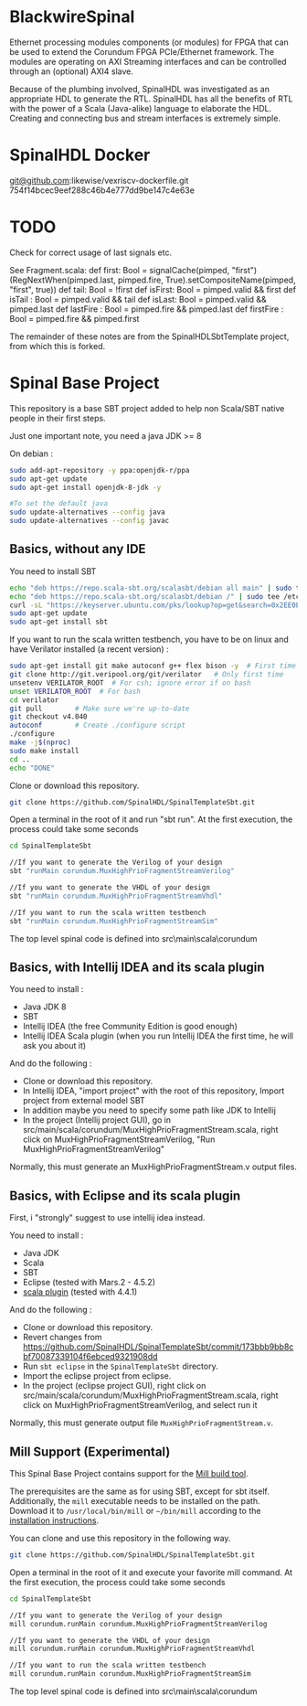 BlackwireSpinal
===============

Ethernet processing modules components (or modules) for FPGA that can be used to extend the Corundum FPGA PCIe/Ethernet framework. The modules are operating on AXI Streaming interfaces
and can be controlled through an (optional) AXI4 slave.

Because of the plumbing involved, SpinalHDL was investigated as an appropriate HDL to generate
the RTL. SpinalHDL has all the benefits of RTL with the power of a Scala (Java-alike) language
to elaborate the HDL. Creating and connecting bus and stream interfaces is extremely simple.

SpinalHDL Docker
================
git@github.com:likewise/vexriscv-dockerfile.git
754f14bcec9eef288c46b4e777dd9be147c4e63e

TODO
====
Check for correct usage of last signals etc.

See Fragment.scala:
  def first: Bool = signalCache(pimped, "first")(RegNextWhen(pimped.last, pimped.fire, True).setCompositeName(pimped, "first", true))
  def tail: Bool = !first
  def isFirst: Bool = pimped.valid && first
  def isTail : Bool = pimped.valid && tail
  def isLast: Bool = pimped.valid && pimped.last
  def lastFire : Bool = pimped.fire && pimped.last
  def firstFire : Bool = pimped.fire && pimped.first

The remainder of these notes are from the SpinalHDLSbtTemplate project, from which this is forked.

Spinal Base Project
============
This repository is a base SBT project added to help non Scala/SBT native people in their first steps.

Just one important note, you need a java JDK >= 8

On debian :

```sh
sudo add-apt-repository -y ppa:openjdk-r/ppa
sudo apt-get update
sudo apt-get install openjdk-8-jdk -y

#To set the default java
sudo update-alternatives --config java
sudo update-alternatives --config javac
```

## Basics, without any IDE

You need to install SBT

```sh
echo "deb https://repo.scala-sbt.org/scalasbt/debian all main" | sudo tee /etc/apt/sources.list.d/sbt.list
echo "deb https://repo.scala-sbt.org/scalasbt/debian /" | sudo tee /etc/apt/sources.list.d/sbt_old.list
curl -sL "https://keyserver.ubuntu.com/pks/lookup?op=get&search=0x2EE0EA64E40A89B84B2DF73499E82A75642AC823" | sudo apt-key add
sudo apt-get update
sudo apt-get install sbt
```

If you want to run the scala written testbench, you have to be on linux and have Verilator installed (a recent version) :

```sh
sudo apt-get install git make autoconf g++ flex bison -y  # First time prerequisites
git clone http://git.veripool.org/git/verilator   # Only first time
unsetenv VERILATOR_ROOT  # For csh; ignore error if on bash
unset VERILATOR_ROOT  # For bash
cd verilator
git pull        # Make sure we're up-to-date
git checkout v4.040
autoconf        # Create ./configure script
./configure
make -j$(nproc)
sudo make install
cd ..
echo "DONE"

```

Clone or download this repository.

```sh
git clone https://github.com/SpinalHDL/SpinalTemplateSbt.git
```

Open a terminal in the root of it and run "sbt run". At the first execution, the process could take some seconds

```sh
cd SpinalTemplateSbt

//If you want to generate the Verilog of your design
sbt "runMain corundum.MuxHighPrioFragmentStreamVerilog"

//If you want to generate the VHDL of your design
sbt "runMain corundum.MuxHighPrioFragmentStreamVhdl"

//If you want to run the scala written testbench
sbt "runMain corundum.MuxHighPrioFragmentStreamSim"
```

The top level spinal code is defined into src\main\scala\corundum

## Basics, with Intellij IDEA and its scala plugin

You need to install :

- Java JDK 8
- SBT
- Intellij IDEA (the free Community Edition is good enough)
- Intellij IDEA Scala plugin (when you run Intellij IDEA the first time, he will ask you about it)

And do the following :

- Clone or download this repository.
- In Intellij IDEA, "import project" with the root of this repository, Import project from external model SBT
- In addition maybe you need to specify some path like JDK to Intellij
- In the project (Intellij project GUI), go in src/main/scala/corundum/MuxHighPrioFragmentStream.scala, right click on MuxHighPrioFragmentStreamVerilog, "Run MuxHighPrioFragmentStreamVerilog"

Normally, this must generate an MuxHighPrioFragmentStream.v output files.

## Basics, with Eclipse and its scala plugin

First, i "strongly" suggest to use intellij idea instead.

You need to install :

- Java JDK
- Scala
- SBT
- Eclipse (tested with Mars.2 - 4.5.2)
- [scala plugin](http://scala-ide.org/) (tested with 4.4.1)

And do the following :

- Clone or download this repository.
- Revert changes from https://github.com/SpinalHDL/SpinalTemplateSbt/commit/173bbb9bb8cbf70087339104f6ebced9321908dd
- Run ```sbt eclipse``` in the ```SpinalTemplateSbt``` directory.
- Import the eclipse project from eclipse.
- In the project (eclipse project GUI), right click on src/main/scala/corundum/MuxHighPrioFragmentStream.scala, right click on MuxHighPrioFragmentStreamVerilog, and select run it

Normally, this must generate output file ```MuxHighPrioFragmentStream.v```.

## Mill Support (Experimental)

This Spinal Base Project contains support for the [Mill build tool](https://com-lihaoyi.github.io/mill).

The prerequisites are the same as for using SBT, except for sbt itself. Additionally, the ```mill``` executable needs to be installed on the path. Download it to ```/usr/local/bin/mill``` or ```~/bin/mill``` according to the [installation instructions](https://com-lihaoyi.github.io/mill/mill/Intro_to_Mill.html#_installation).

You can clone and use this repository in the following way.

```sh
git clone https://github.com/SpinalHDL/SpinalTemplateSbt.git
```

Open a terminal in the root of it and execute your favorite mill command. At the first execution, the process could take some seconds

```sh
cd SpinalTemplateSbt

//If you want to generate the Verilog of your design
mill corundum.runMain corundum.MuxHighPrioFragmentStreamVerilog

//If you want to generate the VHDL of your design
mill corundum.runMain corundum.MuxHighPrioFragmentStreamVhdl

//If you want to run the scala written testbench
mill corundum.runMain corundum.MuxHighPrioFragmentStreamSim
```

The top level spinal code is defined into src\main\scala\corundum
